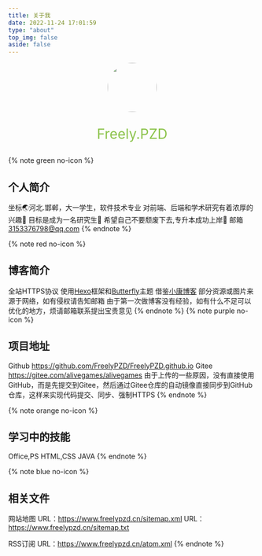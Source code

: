 ```yaml
---
title: 关于我
date: 2022-11-24 17:01:59
type: "about"
top_img: false
aside: false
---
```


<div align="center">
<img src="https://s2.loli.net/2022/12/22/bWEYZPUedl7wftp.jpg" width="100px" style="border-radius:50px;"></a>
<p style="color:#8BC34A;font-size:2em;">Freely.PZD</p>
</div>

{% note green no-icon %}
## 个人简介
坐标🌏河北.邯郸，大一学生，软件技术专业
对前端、后端和学术研究有着浓厚的兴趣🙂
目标是成为一名研究生💪
希望自己不要颓废下去,专升本成功上岸🙏
邮箱 3153376798@qq.com
{% endnote %}

{% note red no-icon %}
## 博客简介
全站HTTPS协议
使用[Hexo](https://hexo.io/)框架和[Butterfly](https://github.com/jerryc127/hexo-theme-butterfly)主题
借鉴[小康博客](https://www.antmoe.com/)
部分资源或图片来源于网络，如有侵权请告知邮箱
由于第一次做博客没有经验，如有什么不足可以优化的地方，烦请邮箱联系提出宝贵意见
{% endnote %}
{% note purple no-icon %}
## 项目地址
Github https://github.com/FreelyPZD/FreelyPZD.github.io
Gitee https://gitee.com/alivegames/alivegames
由于上传的一些原因，没有直接使用GitHub，而是先提交到Gitee，然后通过Gitee仓库的自动镜像直接同步到GitHub仓库，这样来实现代码提交、同步、强制HTTPS
{% endnote %}

{% note orange no-icon %}
## 学习中的技能
Office,PS
HTML,CSS
JAVA
{% endnote %}

{% note blue no-icon %}
## 相关文件
网站地图
URL：https://www.freelypzd.cn/sitemap.xml
URL：https://www.freelypzd.cn/sitemap.txt

RSS订阅
URL：https://www.freelypzd.cn/atom.xml
{% endnote %}
